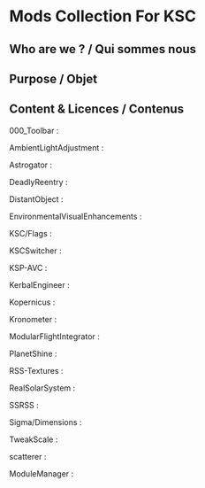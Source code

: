 # Mods Collection For KSC

## Who are we ? / Qui sommes nous

## Purpose / Objet

## Content & Licences / Contenus 

000_Toolbar :

AmbientLightAdjustment :

Astrogator :

DeadlyReentry :

DistantObject :

EnvironmentalVisualEnhancements :

KSC/Flags :

KSCSwitcher :

KSP-AVC :

KerbalEngineer :

Kopernicus :

Kronometer :

ModularFlightIntegrator :

PlanetShine :

RSS-Textures :

RealSolarSystem :

SSRSS :

Sigma/Dimensions :

TweakScale :

scatterer :

ModuleManager :
